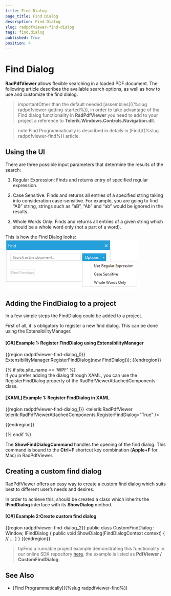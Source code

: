 ```yaml
---
title: Find Dialog
page_title: Find Dialog
description: Find Dialog
slug: radpdfviewer-find-dialog
tags: find,dialog
published: True
position: 4
---
```


# Find Dialog


__RadPdfViewer__ allows flexible searching in a loaded PDF document. The following article describes the available search options, as well as how to use and customize the find dialog.
      

>importantOther than the default needed [assemblies]({%slug radpdfviewer-getting-started%}), in order to take advantage of the Find dialog functionality in __RadPdfViewer__ you need to add to your project a reference to __Telerik.Windows.Controls.Navigation.dll__.

>note Find Programmatically is described in details in [Find]({%slug radpdfviewer-find%}) article.
        

## Using the UI

There are three possible input parameters that determine the results of the search:
        

1. Regular Expression: Finds and returns entry of specified regular expression.
            

1. Case Sensitive: Finds and returns all entries of a specified string taking into consideration case-sensitive. For example, you are going to find “AB” string, strings such as “aB”, “Ab” and “ab” would be ignored in the results.
            

1. Whole Words Only: Finds and returns all entries of a given string which should be a whole word only (not a part of a word).
            

This is how the Find Dialog looks:
![Rad Pdf Viewer Find Dialog](images/RadPdfViewer_Find_Dialog.png)

## Adding the FindDialog to a project

In a few simple steps the FindDialog could be added to a project.


First of all, it is obligatory to register a new find dialog. This can be done using the ExtensibilityManager.
        

#### __[C#] Example 1:  Register FindDialog using ExtensibilityManager__

{{region radpdfviewer-find-dialog_0}}
		ExtensibilityManager.RegisterFindDialog(new FindDialog());
{{endregion}}


{% if site.site_name == 'WPF' %}        
If you prefer adding the dialog through XAML, you can use the RegisterFindDialog property of the RadPdfViewerAttachedComponents class.

#### [XAML] Example 1: Register FindDialog in XAML 

{{region radpdfviewer-find-dialog_1}}
		<telerik:RadPdfViewer telerik:RadPdfViewerAttachedComponents.RegisterFindDialog="True" />

{{endregion}}

{% endif %}


The __ShowFindDialogCommand__ handles the opening of the find dialog. This command is bound to the __Ctrl+F__ shortcut key combination (__Apple+F__ for Mac) in RadPdfViewer.
        

## Creating a custom find dialog

RadPdfViewer offers an easy way to create a custom find dialog which suits best to different user’s needs and desires.


In order to achieve this, should be created a class which inherits the __IFindDialog__ interface with its __ShowDialog__ method.
        

#### [C#] Example 2:Create custom find dialog

{{region radpdfviewer-find-dialog_2}}
	    public class CustomFindDialog : Window, IFindDialog
	    {
	        public void ShowDialog(FindDialogContext context)
	        {
	            // ...
	        }
	    }
{{endregion}}



>tipFind a runnable project example demonstrating this functionality in our online SDK repository [here](https://github.com/telerik/xaml-sdk), the example is listed as __PdfViewer / CustomFindDialog__.

## See Also

 * [Find Programmatically]({%slug radpdfviewer-find%})
          
